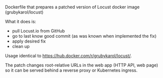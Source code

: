 Dockerfile that prepares a patched version of Locust docker image (grubykarol/locust)

What it does is:
* pull Locust.io from GitHub
* go to last know good commit (as was known when implemented the fix)
* apply desired fix
* clean up

Usage identical to https://hub.docker.com/r/grubykarol/locust/.

The patch changes root-relative URLs in the web app (HTTP API, web page)
so it can be served behind a reverse proxy or Kubernetes ingress.